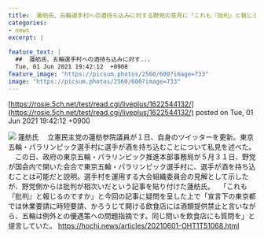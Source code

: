```yaml
---
title:  蓮舫氏、五輪選手村への酒持ち込みに対する野党の意見に「これも『批判』と報じるのですか」  
categories:
- news
excerpt: |
  
feature_text: |
  ##  蓮舫氏、五輪選手村への酒持ち込みに対す...
  Tue, 01 Jun 2021 19:42:12  +0900
feature_image: "https://picsum.photos/2560/600?image=733"
image: "https://picsum.photos/2560/600?image=733"
---
```


[https://rosie.5ch.net/test/read.cgi/liveplus/1622544132/](https://rosie.5ch.net/test/read.cgi/liveplus/1622544132/)
posted on Tue, 01 Jun 2021 19:42:12  +0900

<!--more-->

![](https://hochi.news/images/2021/06/01/20210601-OHT1I51110-T.jpg) 蓮舫氏 　立憲民主党の蓮舫参院議員が１日、自身のツイッターを更新。東京五輪・パラリンピック選手村に選手が酒を持ち込むことについて私見を述べた。 　この日、政府の東京五輪・パラリンピック推進本部事務局が５月３１日、野党が国会内で開いた会合で東京五輪・パラリンピック選手村に、選手が酒を持ち込むことは可能だと説明。選手村を運用する大会組織委員会の見解として示したが、野党側からは批判が相次いだという記事を貼り付けた蓮舫氏。 　「これも『批判』と報じるのですか」と今回の記事に疑問を呈した上で「宣言下の東京都では休業要請に時短要請、かろうじて開ける飲食店には酒類提供禁止と言いながら、五輪は例外との優遇策への問題指摘です。同じ問いを飲食店にも質問を」と提言していた。 https://hochi.news/articles/20210601-OHT1T51068.html
